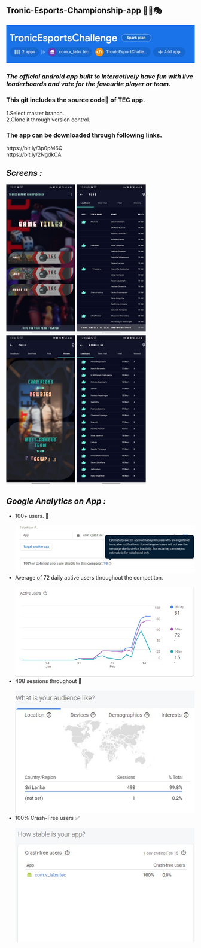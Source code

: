 ## Tronic-Esports-Championship-app 🎲🔫🎭


<code><img  src="https://github.com/ViduraErandika/Tronic-Esports-Championship-app/blob/main/Images/tr.jpg"></code>
### *The official android app built to interactively have fun with live leaderboards and vote for the favourite player or team.*

<h3>This git includes the source code📜 of TEC app. </h3>
<p>
1.Select master branch. <br>
2.Clone it through version control.
</p>

<h3>The app can be downloaded through following links. </h3>
<p>
https://bit.ly/3p0pM6Q
<br>
https://bit.ly/2NgdkCA
  </p>
  
## *Screens :*

<code><img height = 400 src="https://github.com/ViduraErandika/Tronic-Esports-Championship-app/blob/main/Images/main%20screen.jpg"></code>
<code><img height = 400 src="https://github.com/ViduraErandika/Tronic-Esports-Championship-app/blob/main/Images/pubg.jpg"></code>
<code><img height = 400 src="https://github.com/ViduraErandika/Tronic-Esports-Championship-app/blob/main/Images/winners.jpg"></code>
<code><img height = 400 src="https://github.com/ViduraErandika/Tronic-Esports-Championship-app/blob/main/Images/amongus.jpg"></code>

## *Google Analytics on App :*

<ul>
  <li>100+ users. 👥</li> <br>
  <code><img  src="https://github.com/ViduraErandika/Tronic-Esports-Championship-app/blob/main/Images/user.jpg"></code> <br>
  <li>Average of 72 daily active users throughout the competiton.</li> <br>
  <code><img  src="https://github.com/ViduraErandika/Tronic-Esports-Championship-app/blob/main/Images/active.jpg"></code> <br>
  <li>498 sessions throughout 🎉</li> <br>
  <code><img  src="https://github.com/ViduraErandika/Tronic-Esports-Championship-app/blob/main/Images/sessions.jpg"></code> <br>
  <li>100% Crash-Free users ✅</li>  <br>
  <code><img  src="https://github.com/ViduraErandika/Tronic-Esports-Championship-app/blob/main/Images/crash.jpg"></code> <br>
</ul>
